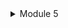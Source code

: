 <details>
    <summary>Module 5</summary>

<h2>Comparison</h2>

* JMeter tests <br>
  * all-student (before) <br>
  ![img.png](img.png) <br>
  * all-student (after) <br>
  ![img_1.png](img_1.png) <br>
  * all-student-name (before) <br>
  ![img_5.png](img_5.png) <br>
  * all-student-name (after) <br>
  ![img_2.png](img_2.png) <br>
  * highest-gpa (before) <br>
  ![img_4.png](img_4.png) <br>
  * highest-gpa (after) <br>
  ![img_3.png](img_3.png) <br>
  
* JMeter Command Line Test
  * all-student
  ![img_6.png](img_6.png)
  * all-student-name
  ![img_7.png](img_7.png)
  * highest-gpa
  ![img_8.png](img_8.png)
  
* Profiling
  * all-student (before)
  ![img_14.png](img_14.png)
  * all-student (after)
  ![img_12.png](img_12.png)
  * all-student-name (before)
  ![img_10.png](img_10.png)
  * all-student-name (after)
  ![img_11.png](img_11.png)
  * highest-gpa (before)
  ![img_9.png](img_9.png)
  * highest-gpa (after)
  ![img_13.png](img_13.png)
  
<h2>Reflection</h2>
1. What is the difference between the approach of performance testing with JMeter and profiling with IntelliJ Profiler 
  in the context of optimizing application performance? <br>
   > IntelliJ profiling provides detailed insights into how your application behaves at runtime, helping you pinpoint 
  specific areas of improvement in your code while performance testing with JMeter will measure and analyze how your 
  application performs under various loads which helps you understand the overall performance characteristics of your 
  application under different conditions. <br>
2. How does the profiling process help you in identifying and understanding the weak points in your application? <br>
    > Providing detailed information about the execution flow and resource consumption of your application, Highlighting 
areas of the code that consume the most CPU time, memory, or other resources, Identifying potential memory leaks or 
inefficient algorithms, and others. <br>
3. Do you think IntelliJ Profiler is effective in assisting you to analyze and identify bottlenecks in your application 
code? <br>
    > Yes, I can know which part of my code that I can optimize. <br>
4. What are the main challenges you face when conducting performance testing and profiling, and how do you overcome 
these challenges? <br>
    > One of the challenges is testing the scalability of the system to handle a large number of users or transactions.
To overcome it, I use load testing tools like JMeter to simulate a large number of users and transactions. <br>
5. What are the main benefits you gain from using IntelliJ Profiler for profiling your application code? <br>
    > Detailed insights, real time monitoring, integration with other IntelliJ tools, and many more. <br>
6. How do you handle situations where the results from profiling with IntelliJ Profiler are not entirely consistent with 
findings from performance testing using JMeter? <br>
    > Review the data collected by IntelliJ Profiler to understand the specific performance metrics, such as CPU usage, 
memory allocation, and thread activity. Look for any anomalies or unexpected behavior that could explain the 
reasons of the inconsistency. <br>
7. What strategies do you implement in optimizing application code after analyzing results from performance testing and 
profiling? How do you ensure the changes you make do not affect the application's functionality? <br>
    > I try to focus on optimizing parts of my code that consumes the most resources. uSE Git to track changes to your
code and easily revert back to a previous state if needed to ensure the changes I make does not affect the application's 
functionality. <br>
</details>